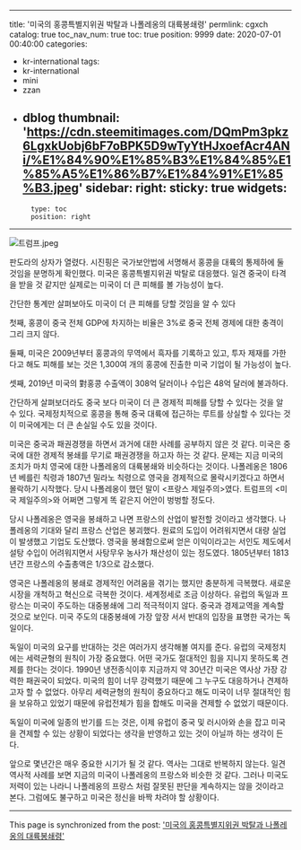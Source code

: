 
---
title: '미국의 홍콩특별지위권 박탈과 나폴레옹의 대륙봉쇄령'
permlink: cgxch
catalog: true
toc_nav_num: true
toc: true
position: 9999
date: 2020-07-01 00:40:00
categories:
- kr-international
tags:
- kr-international
- mini
- zzan
- dblog
thumbnail: 'https://cdn.steemitimages.com/DQmPm3pkz6LgxkUobj6bF7oBPK5D9wTyYtHJxoefAcr4ANi/%E1%84%90%E1%85%B3%E1%84%85%E1%85%A5%E1%86%B7%E1%84%91%E1%85%B3.jpeg'
sidebar:
    right:
        sticky: true
widgets:
    -
        type: toc
        position: right
---


![트럼프.jpeg](https://cdn.steemitimages.com/DQmPm3pkz6LgxkUobj6bF7oBPK5D9wTyYtHJxoefAcr4ANi/%E1%84%90%E1%85%B3%E1%84%85%E1%85%A5%E1%86%B7%E1%84%91%E1%85%B3.jpeg)


판도라의 상자가 열렸다. 시진핑은 국가보안법에 서명해서 홍콩을 대륙의 통제하에 둘 것임을 분명하게 확인했다. 미국은 홍콩특별지위권 박탈로 대응했다. 일견 중국이 타격을 받을 것 같지만 실제로는 미국이 더 큰 피해를 볼 가능성이 높다.
 
간단한 통계만 살펴보아도 미국이 더 큰 피해를 당할 것임을 알 수 있다 

첫째, 홍콩이 중국 전체 GDP에 차지하는 비율은 3%로 중국 전체 경제에 대한 충격이 그리 크지 않다. 

둘째, 미국은 2009년부터 홍콩과의 무역에서 흑자를 기록하고 있고, 투자 제재를 가한다고 해도 피해를 보는 것은 1,300여 개의 홍콩에 진출한 미국 기업이 될 가능성이 높다. 

셋째, 2019년 미국의 對홍콩 수출액이 308억 달러이나 수입은 48억 달러에 불과하다. 

간단하게 살펴보더라도 중국 보다 미국이 더 큰 경제적 피해를 당할 수 있다는 것을 알 수 있다. 국제정치적으로 홍콩을 통해 중국 대륙에 접근하는 루트를 상실할 수 있다는 것이 미국에게는 더 큰 손실일 수도 있을 것이다. 

미국은 중국과 패권경쟁을 하면서 과거에 대한 사례를 공부하지 않은 것 같다. 미국은 중국에 대한 경제적 봉쇄를 무기로 패권경쟁을 하고자 하는 것 같다. 문제는 지금 미국의 조치가 마치 영국에 대한 나폴레옹의 대륙봉쇄와 비슷하다는 것이다. 나폴레옹은 1806년 베를린 칙령과 1807년 밀라노 칙령으로 영국을 경제적으로 몰락시키겠다고 하면서 몰락하기 시작했다. 당시 나폴레옹이 했던 말이 <프랑스 제일주의>였다. 트럼프의 <미국 제일주의>와 어쩌면 그렇게 똑 같은지 어안이 벙벙할 정도다. 

당시 나폴레옹은 영국을 봉쇄하고 나면 프랑스의 산업이 발전할 것이라고 생각했다. 나폴레옹의 기대와 달리 프랑스 산업은 붕괴했다. 원료의 도입이 어려워지면서 대량 실업이 발생했고 기업도 도산했다. 영국을 봉쇄함으로써 얻은 이익이라고는 서인도 제도에서 설탕 수입이 어려워지면서 사탕무우 농사가 채산성이 있는 정도였다. 1805년부터 1813년간 프랑스의 수출총액은 1/3으로 감소했다. 

영국은 나폴레옹의 봉쇄로 경제적인 어려움을 겪기는 했지만 충분하게 극복했다. 새로운 시장을 개척하고 혁신으로 극복한 것이다. 
세계정세로 조금 이상하다. 유럽의 독일과 프랑스는 미국이 주도하는 대중봉쇄에 그리 적극적이지 않다. 중국과 경제교역을 계속할 것으로 보인다. 미국 주도의 대중봉쇄에 가장 앞장 서서 반대의 입장을 표명한 국가는 독일이다. 

독일이 미국의 요구를 반대하는 것은 여러가지 생각해볼 여지를 준다. 유럽의 국제정치에는 세력균형의 원칙이 가장 중요했다. 어떤 국가도 절대적인 힘을 지니지 못하도록 견제를 한다는 것이다. 1990년 냉전종식이후 지금까지 약 30년간 미국은 역사상 가장 강력한 패권국이 되었다. 미국의 힘이 너무 강력했기 때문에 그 누구도 대응하거나 견제하고자 할 수 없었다. 아무리 세력균형의 원칙이 중요하다고 해도 미국이 너무 절대적인 힘을 보유하고 있었기 때문에 유럽전체가 힘을 합해도 미국을 견제할 수 없었기 때문이다. 

독일이 미국에 일종의 반기를 드는 것은, 이제 유럽이 중국 및 러시아와 손을 잡고 미국을 견제할 수 있는 상황이 되었다는 생각을 반영하고 있는 것이 아닐까 하는 생각이 든다. 

앞으로 몇년간은 매우 중요한 시기가 될 것 같다. 역사는 그대로 반복하지 않는다. 일견 역사적 사례를 보면 지금의 미국이 나폴레옹의 프랑스와 비슷한 것 같다. 그러나 미국도 저력이 있는 나라니 나폴레옹의 프랑스 처럼 잘못된 판단을 계속하지는 않을 것이라고 본다. 그럼에도 불구하고 미국은 정신을 바짝 차려야 할 상황이다.

- - -

This page is synchronized from the post: ['미국의 홍콩특별지위권 박탈과 나폴레옹의 대륙봉쇄령'](https://steemit.com/@oldstone/cgxch)
